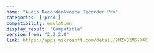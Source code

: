 ```yaml
---
name: "Audio Recorder&voice Recorder Pro"
categories: ['prod']
compatibility: emulation
display_result: "Compatible"
version_from: "2.2.2.0"
link: https://apps.microsoft.com/detail/9MZ4B3MS7X6C
---
```

